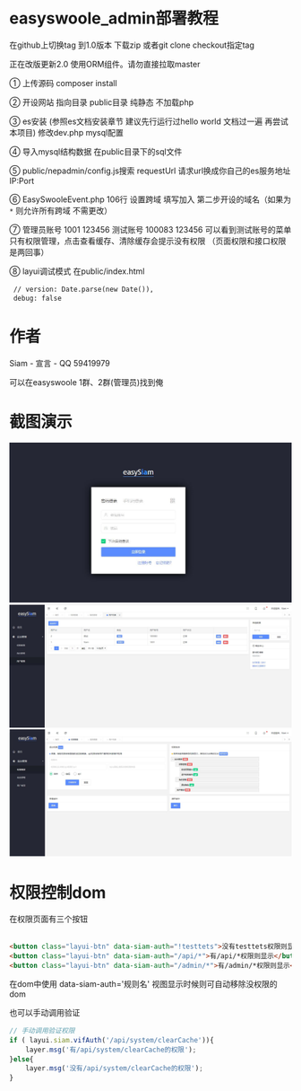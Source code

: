 # easyswoole_admin部署教程

在github上切换tag 到1.0版本  下载zip  或者git clone checkout指定tag

正在改版更新2.0  使用ORM组件。请勿直接拉取master

① 上传源码  composer install 

② 开设网站  指向目录 public目录 纯静态 不加载php

③ es安装 (参照es文档安装章节  建议先行运行过hello world 文档过一遍 再尝试本项目) 修改dev.php mysql配置  

④ 导入mysql结构数据  在public目录下的sql文件

⑤ public/nepadmin/config.js搜索 requestUrl  请求url换成你自己的es服务地址  IP:Port

⑥ EasySwooleEvent.php  106行 设置跨域  填写加入 第二步开设的域名（如果为`*` 则允许所有跨域 不需更改）

⑦ 管理员账号 1001 123456   测试账号 100083 123456   可以看到测试账号的菜单只有权限管理，点击查看缓存、清除缓存会提示没有权限  （页面权限和接口权限是两回事）

⑧ layui调试模式  在public/index.html 
```
 // version: Date.parse(new Date()),
 debug: false
 ```

# 作者

Siam - 宣言 - QQ 59419979

可以在easyswoole 1群、2群(管理员)找到俺

# 截图演示

![Image text](./public/temimg/easysiam.jpg)
![Image text](./public/temimg/easysiam2.jpg)
![Image text](./public/temimg/easysiam3.jpg)

# 权限控制dom
在权限页面有三个按钮
```html

<button class="layui-btn" data-siam-auth="!testtets">没有testtets权限则显示</button>
<button class="layui-btn" data-siam-auth="/api/*">有/api/*权限则显示</button>
<button class="layui-btn" data-siam-auth="/admin/*">有/admin/*权限则显示</button>
```

在dom中使用 data-siam-auth='规则名'  视图显示时候则可自动移除没权限的dom

也可以手动调用验证
```javascript
// 手动调用验证权限
if ( layui.siam.vifAuth('/api/system/clearCache')){
    layer.msg('有/api/system/clearCache的权限');
}else{
    layer.msg('没有/api/system/clearCache的权限');
}
```
